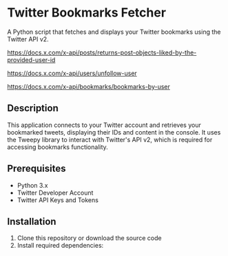 # Twitter Bookmarks Fetcher

A Python script that fetches and displays your Twitter bookmarks using the Twitter API v2.

https://docs.x.com/x-api/posts/returns-post-objects-liked-by-the-provided-user-id

https://docs.x.com/x-api/users/unfollow-user

https://docs.x.com/x-api/bookmarks/bookmarks-by-user

## Description

This application connects to your Twitter account and retrieves your bookmarked tweets, displaying their IDs and content in the console. It uses the Tweepy library to interact with Twitter's API v2, which is required for accessing bookmarks functionality.

## Prerequisites

- Python 3.x
- Twitter Developer Account
- Twitter API Keys and Tokens

## Installation

1. Clone this repository or download the source code
2. Install required dependencies: 